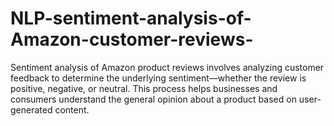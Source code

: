 # NLP-sentiment-analysis-of-Amazon-customer-reviews-
Sentiment analysis of Amazon product reviews involves analyzing customer feedback to determine the underlying sentiment—whether the review is positive, negative, or neutral. This process helps businesses and consumers understand the general opinion about a product based on user-generated content.
